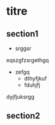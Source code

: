 # titre
## section1

- srggsr

eqszgfzsrgethgq

- zefgq
  - dthyfjkuf
  - fduhjfj

dyjfjuksrgg

## section2
